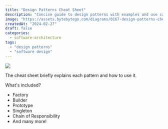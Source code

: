 ```yaml
---
title: "Design Patterns Cheat Sheet"
description: "Concise guide to design patterns with examples and use cases."
image: "https://assets.bytebytego.com/diagrams/0167-design-patterns-cheat-sheet-part-2.png"
createdAt: "2024-02-27"
draft: false
categories:
  - software-architecture
tags:
  - "design patterns"
  - "software design"
---
```


![](https://assets.bytebytego.com/diagrams/0167-design-patterns-cheat-sheet-part-2.png)

The cheat sheet briefly explains each pattern and how to use it.

What's included?

*   Factory
*   Builder
*   Prototype
*   Singleton
*   Chain of Responsibility
*   And many more!
